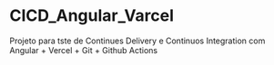 # CICD_Angular_Varcel
Projeto para tste de Continues Delivery e Continuos Integration com Angular + Vercel + Git + Github Actions
